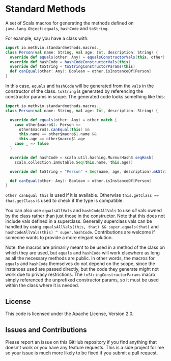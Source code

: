 # Standard Methods

A set of Scala macros for generating the methods defined on `java.lang.Object`: `equals`, `hashCode` and `toString`.

For example, say you have a class with:

```scala
import io.methvin.standardmethods.macros._
class Person(val name: String, val age: Int, description: String) {
  override def equals(other: Any) = equalsConstructorVals(this, other)
  override def hashCode = hashCodeConstructorVals(this)
  override def toString = toStringConstructorParams(this)
  def canEqual(other: Any): Boolean = other.isInstanceOf[Person]
}
```

In this case, `equals` and `hashCode` will be generated from the `val`s in the constructor of the class. `toString` is generated by referencing the constructor params in scope. The generated code looks something like this:

```scala
import io.methvin.standardmethods.macros._
class Person(val name: String, val age: Int, description: String) {

  override def equals(other: Any) = other match {
    case other$macro$1: Person =>
      other$macro$1.canEqual(this) &&
      this.name == other$macro$1.name &&
      this.age == other$macro$1.age
    case _ => false
  }

  override def hashCode = scala.util.hashing.MurmurHash3.seqHash(
    scala.collection.immutable.Seq(this.name, this.age))

  override def toString = "Person" + Seq(name, age, description).mkString("(", ",", ")")

  def canEqual(other: Any): Boolean = other.isInstanceOf[Person]
}
```

`other canEqual this` is used if it is available. Otherwise `this.getClass == that.getClass` is used to check if the type is compatible.

You can also use `equalsAllVals` and `hashCodeAllVals` to use *all* vals owned by the class rather than just those in the constructor. Note that this does not include vals defined in a superclass. Generally superclass vals can be handled by using `equalsAllVals(this, that) && super.equals(that)` and `hashCodeAllVals(this) ^ super.hashCode`. Contributions are welcome if someone wants to provide a more elegant solution.

Note: the macros are primarily meant to be used in a method of the class on which they are used, but `equals` and `hashCode` will work elsewhere as long as all the necessary methods are public. In other words, the macros for `equals` and `hashCode` themselves do not depend on the scope, since the instances used are passed directly, but the code they generate might not work due to privacy restrictions. The `toStringConstructorParams` macro simply referenced the unprefixed constructor params, so it must be used within the class where it is needed.

## License

This code is licensed under the Apache License, Version 2.0.

## Issues and Contributions

Please report an issue on this GitHub repository if you find anything that doesn't work or you have any feature requests. This is a side project for me so your issue is much more likely to be fixed if you submit a pull request.
